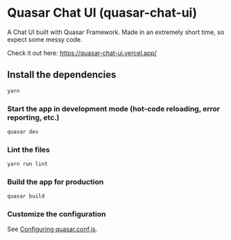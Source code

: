 # Quasar Chat UI (quasar-chat-ui)

A Chat UI built with Quasar Framework.
Made in an extremely short time, so expect some messy code.

Check it out here: https://quasar-chat-ui.vercel.app/

## Install the dependencies

```bash
yarn
```

### Start the app in development mode (hot-code reloading, error reporting, etc.)

```bash
quasar dev
```

### Lint the files

```bash
yarn run lint
```

### Build the app for production

```bash
quasar build
```

### Customize the configuration

See [Configuring quasar.conf.js](https://v2.quasar.dev/quasar-cli/quasar-conf-js).
